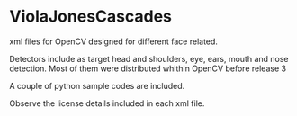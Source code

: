 # ViolaJonesCascades
xml files for OpenCV designed for different face related.

Detectors include as target head and shoulders, eye, ears, mouth and nose detection. Most of them were distributed whithin OpenCV before release 3

A couple of python sample codes are included. 

Observe the license details included in each xml file.
